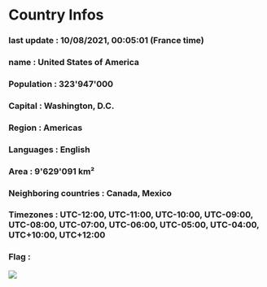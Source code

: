 # Country  Infos
### last update : 10/08/2021, 00:05:01 (France time)

### name : United States of America
### Population : 323'947'000
### Capital : Washington, D.C.
### Region : Americas
### Languages : English
### Area : 9'629'091 km²
### Neighboring countries : Canada, Mexico
### Timezones : UTC-12:00, UTC-11:00, UTC-10:00, UTC-09:00, UTC-08:00, UTC-07:00, UTC-06:00, UTC-05:00, UTC-04:00, UTC+10:00, UTC+12:00

### Flag :
![](https://restcountries.eu/data/usa.svg)